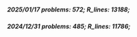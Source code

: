 ##### 2025/01/17   problems: 572;   R_lines: 13188;
##### 2024/12/31   problems: 485;   R_lines: 11786;
